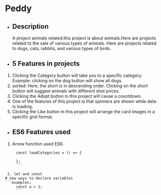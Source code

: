 # Peddy 

* ## Description
     A project animals related.this project is about animals.Here are projects related to the sale of various types of animals. Here are projects related to dogs, cats, rabbits, and various types of birds.
* ## 5 Features in projects
 1. Clicking the Category button will take you to a specific category.
  Example: clicking on the dog button will show all dogs. 
 2. sorted: Here, the short is in descending order. Clicking on the short button will suggest animals with different shot prices.
 3. Clicking the Adopt button in this project will cause a countdown.
 4. One of the features of this project is that spinners are shown while data is loading.
 5. Clicking the Like button in this project will arrange the card images in a specific grid format.
 * ## ES6 Features used
 1. Arrow function used ES6.
```Arrow Function 
     const loadCategories = () => {

     };
     ```
      
 2. let and const
# new ways to declare variables
```examples:
     const a = 1;
     ```


